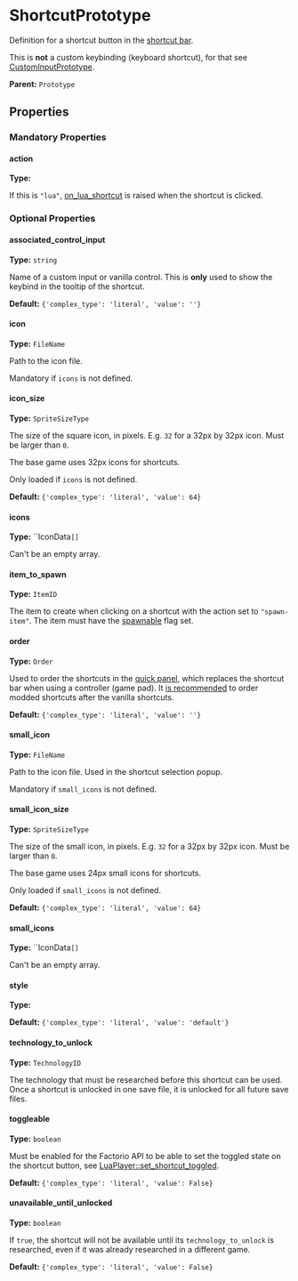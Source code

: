 # ShortcutPrototype

Definition for a shortcut button in the [shortcut bar](https://wiki.factorio.com/Shortcut_bar).

This is **not** a custom keybinding (keyboard shortcut), for that see [CustomInputPrototype](prototype:CustomInputPrototype).

**Parent:** `Prototype`

## Properties

### Mandatory Properties

#### action

**Type:** 

If this is `"lua"`, [on_lua_shortcut](runtime:on_lua_shortcut) is raised when the shortcut is clicked.

### Optional Properties

#### associated_control_input

**Type:** `string`

Name of a custom input or vanilla control. This is **only** used to show the keybind in the tooltip of the shortcut.

**Default:** `{'complex_type': 'literal', 'value': ''}`

#### icon

**Type:** `FileName`

Path to the icon file.

Mandatory if `icons` is not defined.

#### icon_size

**Type:** `SpriteSizeType`

The size of the square icon, in pixels. E.g. `32` for a 32px by 32px icon. Must be larger than `0`.

The base game uses 32px icons for shortcuts.

Only loaded if `icons` is not defined.

**Default:** `{'complex_type': 'literal', 'value': 64}`

#### icons

**Type:** ``IconData`[]`

Can't be an empty array.

#### item_to_spawn

**Type:** `ItemID`

The item to create when clicking on a shortcut with the action set to `"spawn-item"`. The item must have the [spawnable](prototype:ItemPrototypeFlags::spawnable) flag set.

#### order

**Type:** `Order`

Used to order the shortcuts in the [quick panel](https://wiki.factorio.com/Quick_panel), which replaces the shortcut bar when using a controller (game pad). It [is recommended](https://forums.factorio.com/106661) to order modded shortcuts after the vanilla shortcuts.

**Default:** `{'complex_type': 'literal', 'value': ''}`

#### small_icon

**Type:** `FileName`

Path to the icon file. Used in the shortcut selection popup.

Mandatory if `small_icons` is not defined.

#### small_icon_size

**Type:** `SpriteSizeType`

The size of the small icon, in pixels. E.g. `32` for a 32px by 32px icon. Must be larger than `0`.

The base game uses 24px small icons for shortcuts.

Only loaded if `small_icons` is not defined.

**Default:** `{'complex_type': 'literal', 'value': 64}`

#### small_icons

**Type:** ``IconData`[]`

Can't be an empty array.

#### style

**Type:** 



**Default:** `{'complex_type': 'literal', 'value': 'default'}`

#### technology_to_unlock

**Type:** `TechnologyID`

The technology that must be researched before this shortcut can be used. Once a shortcut is unlocked in one save file, it is unlocked for all future save files.

#### toggleable

**Type:** `boolean`

Must be enabled for the Factorio API to be able to set the toggled state on the shortcut button, see [LuaPlayer::set_shortcut_toggled](runtime:LuaPlayer::set_shortcut_toggled).

**Default:** `{'complex_type': 'literal', 'value': False}`

#### unavailable_until_unlocked

**Type:** `boolean`

If `true`, the shortcut will not be available until its `technology_to_unlock` is researched, even if it was already researched in a different game.

**Default:** `{'complex_type': 'literal', 'value': False}`


